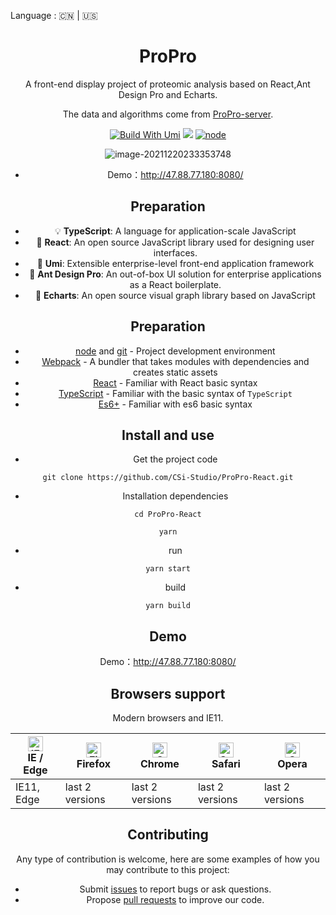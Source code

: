 Language : 🇨🇳 | 🇺🇸 

<h1 align="center">ProPro</h1>

<div align="center">
A front-end display project of proteomic analysis based on React,Ant Design Pro and Echarts.

The data and algorithms come from [ProPro-server](https://github.com/CSi-Studio/ProPro-Server).

[![Build With Umi](https://img.shields.io/badge/build%20with-umi-028fe4.svg?style=flat-square)](http://umijs.org/) ![](https://badgen.net/badge/icon/Ant%20Design?icon=https://gw.alipayobjects.com/zos/antfincdn/Pp4WPgVDB3/KDpgvguMpGfqaHPjicRK.svg&label) [![node](https://camo.githubusercontent.com/5e5b1cbb3d334242e102ee5f94fe7f9bf5cf8856b4e8caba43068c07d74809e8/68747470733a2f2f696d672e736869656c64732e696f2f6e6f64652f762f7765627061636b2e737667)](https://nodejs.org/)

![image-20211220233353748](https://gitee.com/command-s/images/raw/master/uPic/image-20211220233353748.png)

- Demo：http://47.88.77.180:8080/

## Preparation

- :bulb: **TypeScript**: A language for application-scale JavaScript
- :rocket: **React**: An open source JavaScript library used for designing user interfaces.
- 🍙 **Umi**: Extensible enterprise-level front-end application framework
- :gem: **Ant Design Pro**: An out-of-box UI solution for enterprise applications as a React boilerplate. 
- :triangular_ruler: **Echarts**: An open source visual graph library based on JavaScript

## Preparation

- [node](http://nodejs.org/) and [git](https://git-scm.com/) - Project development environment
- [Webpack](https://vitejs.dev/) - A bundler that takes modules with dependencies and creates static assets
- [React](https://reactjs.org/) - Familiar with React basic syntax
- [TypeScript](https://www.typescriptlang.org/) - Familiar with the basic syntax of `TypeScript`
- [Es6+](http://es6.ruanyifeng.com/) - Familiar with es6 basic syntax

## Install and use

- Get the project code

```
git clone https://github.com/CSi-Studio/ProPro-React.git
```

- Installation dependencies

```
cd ProPro-React

yarn
```

- run

```
yarn start
```

- build

```
yarn build
```

## Demo

Demo：http://47.88.77.180:8080/

## Browsers support

Modern browsers and IE11.

| [<img src="https://raw.githubusercontent.com/alrra/browser-logos/master/src/edge/edge_48x48.png" alt="IE / Edge" width="24px" height="24px" />](http://godban.github.io/browsers-support-badges/)</br>IE / Edge | [<img src="https://raw.githubusercontent.com/alrra/browser-logos/master/src/firefox/firefox_48x48.png" alt="Firefox" width="24px" height="24px" />](http://godban.github.io/browsers-support-badges/)</br>Firefox | [<img src="https://raw.githubusercontent.com/alrra/browser-logos/master/src/chrome/chrome_48x48.png" alt="Chrome" width="24px" height="24px" />](http://godban.github.io/browsers-support-badges/)</br>Chrome | [<img src="https://raw.githubusercontent.com/alrra/browser-logos/master/src/safari/safari_48x48.png" alt="Safari" width="24px" height="24px" />](http://godban.github.io/browsers-support-badges/)</br>Safari | [<img src="https://raw.githubusercontent.com/alrra/browser-logos/master/src/opera/opera_48x48.png" alt="Opera" width="24px" height="24px" />](http://godban.github.io/browsers-support-badges/)</br>Opera |
| ------------------------------------------------------------ | ------------------------------------------------------------ | ------------------------------------------------------------ | ------------------------------------------------------------ | ------------------------------------------------------------ |
| IE11, Edge                                                   | last 2 versions                                              | last 2 versions                                              | last 2 versions                                              | last 2 versions                                              |

## Contributing

Any type of contribution is welcome, here are some examples of how you may contribute to this project:

- Submit [issues](http://github.com/ant-design/ant-design-pro/issues) to report bugs or ask questions.
- Propose [pull requests](http://github.com/ant-design/ant-design-pro/pulls) to improve our code.